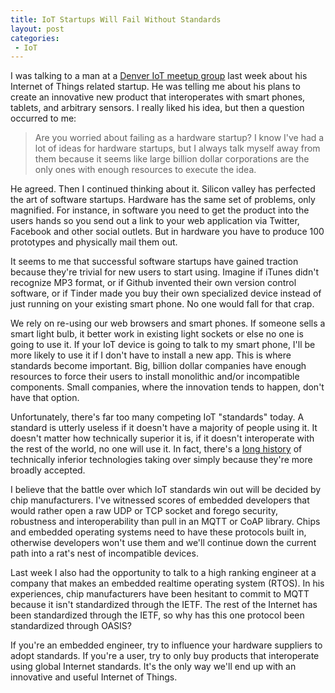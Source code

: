 ```yaml
---
title: IoT Startups Will Fail Without Standards
layout: post
categories:
 - IoT
---
```


I was talking to a man at a [Denver IoT meetup group][1] last week about his Internet of Things related startup. He was telling me about his plans to create an innovative new product that interoperates with smart phones, tablets, and arbitrary sensors. I really liked his idea, but then a question occurred to me:

> Are you worried about failing as a hardware startup? I know I've had a lot of ideas for hardware startups, but I always talk myself away from them because it seems like large billion dollar corporations are the only ones with enough resources to execute the idea.

He agreed. Then I continued thinking about it. Silicon valley has perfected the art of software startups. Hardware has the same set of problems, only magnified. For instance, in software you need to get the product into the users hands so you send out a link to your web application via Twitter, Facebook and other social outlets. But in hardware you have to produce 100 prototypes and physically mail them out.

It seems to me that successful software startups have gained traction because they're trivial for new users to start using. Imagine if iTunes didn't recognize MP3 format, or if Github invented their own version control software, or if Tinder made you buy their own specialized device instead of just running on your existing smart phone. No one would fall for that crap. 

We rely on re-using our web browsers and smart phones. If someone sells a smart light bulb, it better work in existing light sockets or else no one is going to use it. If your IoT device is going to talk to my smart phone, I'll be more likely to use it if I don't have to install a new app. This is where standards become important. Big, billion dollar companies have enough resources to force their users to install monolithic and/or incompatible components. Small companies, where the innovation tends to happen, don't have that option. 

Unfortunately, there's far too many competing IoT "standards" today. A standard is utterly useless if it doesn't have a majority of people using it. It doesn't matter how technically superior it is, if it doesn't interoperate with the rest of the world, no one will use it. In fact, there's a [long history][2] of technically inferior technologies taking over simply because they're more broadly accepted. 

I believe that the battle over which IoT standards win out will be decided by chip manufacturers. I've witnessed scores of embedded developers that would rather open a raw UDP or TCP socket and forego security, robustness and interoperability than pull in an MQTT or CoAP library. Chips and embedded operating systems need to have these protocols built in, otherwise developers won't use them and we'll continue down the current path into a rat's nest of incompatible devices.

Last week I also had the opportunity to talk to a high ranking engineer at a company that makes an embedded realtime operating system (RTOS). In his experiences, chip manufacturers have been hesitant to commit to MQTT because it isn't standardized through the IETF. The rest of the Internet has been standardized through the IETF, so why has this one protocol been standardized through OASIS?

If you're an embedded engineer, try to influence your hardware suppliers to adopt standards. If you're a user, try to only buy products that interoperate using global Internet standards. It's the only way we'll end up with an innovative and useful Internet of Things.


 [1]: http://www.meetup.com/Denver-Internet-of-Things-Office-Hours/events/219382337/
 [2]: http://ils.unc.edu/callee/gopherpaper.htm
